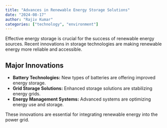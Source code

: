 ```yaml
---
title: "Advances in Renewable Energy Storage Solutions"
date: "2024-08-17"
author: "Rajiv Kumar"
categories: ["technology", "environment"]
---
```


Effective energy storage is crucial for the success of renewable energy sources. Recent innovations in storage technologies are making renewable energy more reliable and accessible.

## Major Innovations

- **Battery Technologies:** New types of batteries are offering improved energy storage.
- **Grid Storage Solutions:** Enhanced storage solutions are stabilizing energy grids.
- **Energy Management Systems:** Advanced systems are optimizing energy use and storage.

These innovations are essential for integrating renewable energy into the power grid.
